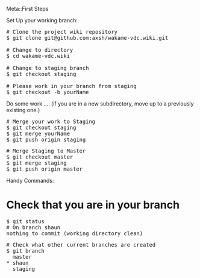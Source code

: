 Meta::First Steps

Set Up your working branch:

<pre># Clone the project wiki repository
$ git clone git@github.com:axsh/wakame-vdc.wiki.git

# Change to directory
$ cd wakame-vdc.wiki

# Change to staging branch
$ git checkout staging

# Please work in your branch from staging
$ git checkout -b yourName
</pre>


Do some work ....
(if you are in a new subdirectory, 
  move up to a previously existing one.)
<pre>
# Merge your work to Staging
$ git checkout staging
$ git merge yourName
$ git push origin staging</pre>

<pre>
# Merge Staging to Master
$ git checkout master
$ git merge staging
$ git push origin master</pre>

Handy Commands:

# Check that you are in your branch
<pre>
$ git status
# On branch shaun
nothing to commit (working directory clean)</pre>


<pre>
# Check what other current branches are created
$ git branch
  master
* shaun
  staging
</pre>
